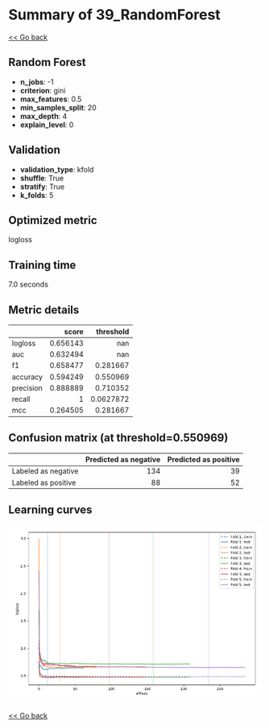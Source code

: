 # Summary of 39_RandomForest

[<< Go back](../README.md)


## Random Forest
- **n_jobs**: -1
- **criterion**: gini
- **max_features**: 0.5
- **min_samples_split**: 20
- **max_depth**: 4
- **explain_level**: 0

## Validation
 - **validation_type**: kfold
 - **shuffle**: True
 - **stratify**: True
 - **k_folds**: 5

## Optimized metric
logloss

## Training time

7.0 seconds

## Metric details
|           |    score |   threshold |
|:----------|---------:|------------:|
| logloss   | 0.656143 | nan         |
| auc       | 0.632494 | nan         |
| f1        | 0.658477 |   0.281667  |
| accuracy  | 0.594249 |   0.550969  |
| precision | 0.888889 |   0.710352  |
| recall    | 1        |   0.0627872 |
| mcc       | 0.264505 |   0.281667  |


## Confusion matrix (at threshold=0.550969)
|                     |   Predicted as negative |   Predicted as positive |
|:--------------------|------------------------:|------------------------:|
| Labeled as negative |                     134 |                      39 |
| Labeled as positive |                      88 |                      52 |

## Learning curves
![Learning curves](learning_curves.png)

[<< Go back](../README.md)
